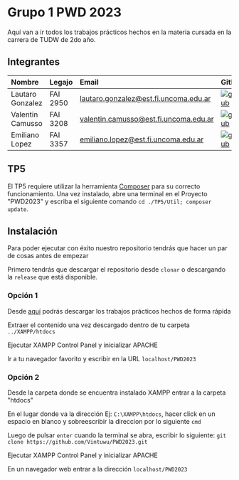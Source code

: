 # Grupo 1 PWD 2023

Aquí van a ir todos los trabajos prácticos hechos en la materia cursada en la carrera de TUDW de 2do año.

## Integrantes
| Nombre           | Legajo   | Email                                 | Github                                                                                                                              |
| :--------------  | :------- | :------------------------------------ | :---------------------------------------------------------------------------------------------------------------------------------- |
| Lautaro Gonzalez | FAI 2950 | lautaro.gonzalez@est.fi.uncoma.edu.ar | [![github](https://img.shields.io/badge/github-121013?style=for-the-badge&logo=github&logoColor=white)](https://github.com/Vintuwu) |
| Valentin Camusso | FAI 3208 | valentin.camusso@est.fi.uncoma.edu.ar | [![github](https://img.shields.io/badge/github-121013?style=for-the-badge&logo=github&logoColor=white)](https://github.com/Camuss0) |
| Emiliano Lopez   | FAI 3357 | emiliano.lopez@est.fi.uncoma.edu.ar   | [![github](https://img.shields.io/badge/github-121013?style=for-the-badge&logo=github&logoColor=white)](https://github.com/EmiMlz)  |

## TP5
El TP5 requiere utilizar la herramienta [Composer](https://getcomposer.org) para su correcto funcionamiento.
Una vez instalado, abre una terminal en el Proyecto "PWD2023" y escriba el siguiente comando `cd ./TP5/Util; composer update`.

## Instalación
Para poder ejecutar con éxito nuestro repositorio tendrás que hacer un par de cosas antes de empezar

Primero tendrás que descargar el repositorio desde `clonar` o descargando la `release` que está disponible.

### Opción 1
Desde [aquí](https://github.com/Vintuwu/PWD2023/releases) podrás descargar los trabajos prácticos hechos de forma rápida

Extraer el contenido una vez descargado dentro de tu carpeta `../XAMPP/htdocs`

Ejecutar XAMPP Control Panel y inicializar APACHE

Ir a tu navegador favorito y escribir en la URL `localhost/PWD2023`

### Opción 2
Desde la carpeta donde se encuentra instalado XAMPP entrar a la carpeta "htdocs"

En el lugar donde va la dirección Ej: `C:\XAMPP\htdocs`, hacer click en un espacio en blanco y sobreescribir la direccíon por lo siguiente `cmd` 

Luego de pulsar `enter` cuando la terminal se abra, escribir lo siguiente: `git clone https://github.com/Vintuwu/PWD2023.git`

Ejecutar XAMPP Control Panel y inicializar APACHE

En un navegador web entrar a la dirección `localhost/PWD2023`

